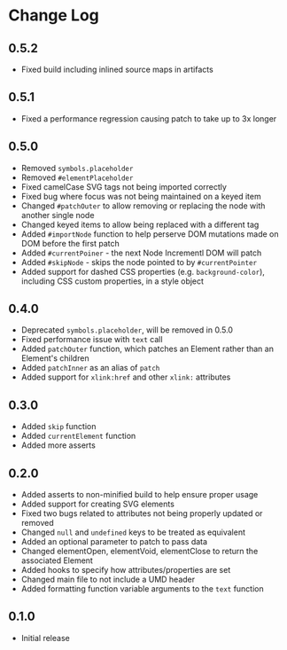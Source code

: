 # Change Log

## 0.5.2

- Fixed build including inlined source maps in artifacts

## 0.5.1

- Fixed a performance regression causing patch to take up to 3x longer

## 0.5.0

- Removed `symbols.placeholder`
- Removed `#elementPlaceholder`
- Fixed camelCase SVG tags not being imported correctly
- Fixed bug where focus was not being maintained on a keyed item
- Changed `#patchOuter` to allow removing or replacing the node with another
  single node
- Changed keyed items to allow being replaced with a different tag
- Added `#importNode` function to help perserve DOM mutations made on DOM
  before the first patch
- Added `#currentPoiner` - the next Node Incrementl DOM will patch
- Added `#skipNode` - skips the node pointed to by `#currentPointer`
- Added support for dashed CSS properties (e.g. `background-color`), including
  CSS custom properties, in a style object

## 0.4.0

- Deprecated `symbols.placeholder`, will be removed in 0.5.0
- Fixed performance issue with `text` call
- Added `patchOuter` function, which patches an Element rather than an
  Element's children
- Added `patchInner` as an alias of `patch`
- Added support for `xlink:href` and other `xlink:` attributes

## 0.3.0

- Added `skip` function
- Added `currentElement` function
- Added more asserts

## 0.2.0

- Added asserts to non-minified build to help ensure proper usage
- Added support for creating SVG elements
- Fixed two bugs related to attributes not being properly updated or removed
- Changed `null` and `undefined` keys to be treated as equivalent
- Added an optional parameter to patch to pass data
- Changed elementOpen, elementVoid, elementClose to return the associated Element
- Added hooks to specify how attributes/properties are set
- Changed main file to not include a UMD header
- Added formatting function variable arguments to the `text` function


## 0.1.0

- Initial release
